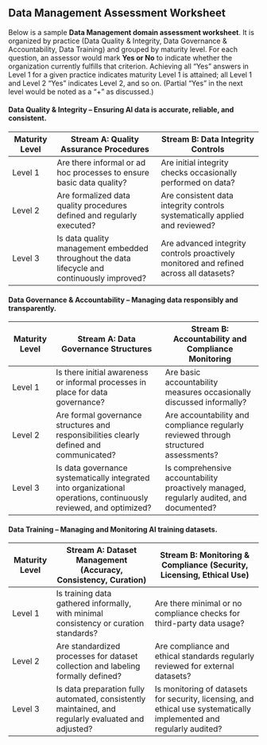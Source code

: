 ## Data Management Assessment Worksheet

Below is a sample **Data Management domain assessment worksheet**. It is organized by practice (Data Quality & Integrity, Data Governance & Accountability, Data Training) and grouped by maturity level. For each question, an assessor would mark **Yes or No** to indicate whether the organization currently fulfills that criterion. Achieving all “Yes” answers in Level 1 for a given practice indicates maturity Level 1 is attained; all Level 1 and Level 2 “Yes” indicates Level 2, and so on. (Partial “Yes” in the next level would be noted as a “+” as discussed.)

#### Data Quality & Integrity – Ensuring AI data is accurate, reliable, and consistent.

| Maturity Level | Stream A: Quality Assurance Procedures                                                       | Stream B: Data Integrity Controls                                                      |
| -------------- | -------------------------------------------------------------------------------------------- | -------------------------------------------------------------------------------------- |
| Level 1        | Are there informal or ad hoc processes to ensure basic data quality?                         | Are initial integrity checks occasionally performed on data?                           |
| Level 2        | Are formalized data quality procedures defined and regularly executed?                       | Are consistent data integrity controls systematically applied and reviewed?            |
| Level 3        | Is data quality management embedded throughout the data lifecycle and continuously improved? | Are advanced integrity controls proactively monitored and refined across all datasets? |

#### Data Governance & Accountability – Managing data responsibly and transparently.

| Maturity Level | Stream A: Data Governance Structures                                                                               | Stream B: Accountability and Compliance Monitoring                                      |
| -------------- | ------------------------------------------------------------------------------------------------------------------ | --------------------------------------------------------------------------------------- |
| Level 1        | Is there initial awareness or informal processes in place for data governance?                                     | Are basic accountability measures occasionally discussed informally?                    |
| Level 2        | Are formal governance structures and responsibilities clearly defined and communicated?                            | Are accountability and compliance regularly reviewed through structured assessments?    |
| Level 3        | Is data governance systematically integrated into organizational operations, continuously reviewed, and optimized? | Is comprehensive accountability proactively managed, regularly audited, and documented? |

#### Data Training – Managing and Monitoring AI training datasets.

| Maturity Level | Stream A: Dataset Management (Accuracy, Consistency, Curation)                                      | Stream B: Monitoring & Compliance (Security, Licensing, Ethical Use)                                                 |
|----------------|-----------------------------------------------------------------------------------------------------|----------------------------------------------------------------------------------------------------------------------|
| Level 1        | Is training data gathered informally, with minimal consistency or curation standards?               | Are there minimal or no compliance checks for third-party data usage?                                                |
| Level 2        | Are standardized processes for dataset collection and labeling formally defined?                    | Are compliance and ethical standards regularly reviewed for external datasets?                                       |
| Level 3        | Is data preparation fully automated, consistently maintained, and regularly evaluated and adjusted? | Is monitoring of datasets for security, licensing, and ethical use systematically implemented and regularly audited? |


